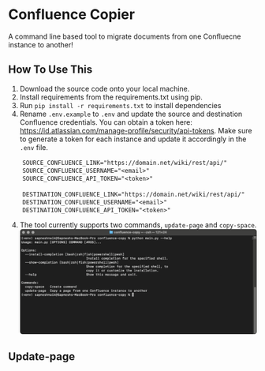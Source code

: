 Confluence Copier
==============================

 A command line based tool to migrate documents from one Confluecne instance to another! 

How To Use This
---------------

1. Download the source code onto your local machine.
2. Install requirements from the requirements.txt using pip.
3. Run `pip install -r requirements.txt` to install dependencies
4. Rename `.env.example` to `.env` and update the source and destination Confluence credentials. You can obtain a token here: https://id.atlassian.com/manage-profile/security/api-tokens. Make sure to generate a token for each instance and update it accordingly in the `.env` file.
```
    SOURCE_CONFLUENCE_LINK="https://domain.net/wiki/rest/api/"
    SOURCE_CONFLUENCE_USERNAME="<email>"
    SOURCE_CONFLUENCE_API_TOKEN="<token>"

    DESTINATION_CONFLUENCE_LINK="https://domain.net/wiki/rest/api/"
    DESTINATION_CONFLUENCE_USERNAME="<email>"
    DESTINATION_CONFLUENCE_API_TOKEN="<token>"
```
4. The tool currently supports two commands, `update-page` and `copy-space`. 
![Alt text](<CleanShot 2023-07-11 at 11.42.12@2x.png>)

Update-page
-------
